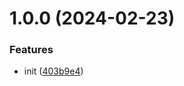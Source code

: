 # 1.0.0 (2024-02-23)


### Features

* init ([403b9e4](https://github.com/data-platform-hq/terraform-azurerm-mssql-configuration/commit/403b9e42cff1e4849de7ac003504c16e16d4f4de))
